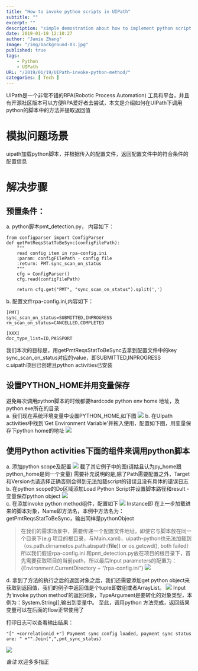 ```yaml
---
title: "How to invoke python scripts in UIPath"
subtitle: ""
excerpt: ""
description: "simple demostration about how to implement python script invocation in UIPath"
date: 2019-01-19 12:10:27
author: "Jamie Zhang"
image: "/img/background-03.jpg"
published: true
tags:
    - Python
    - UIPath
URL: "/2019/01/19/UIPath-invoke-python-method/"
categories: [ Tech ]
---
```

UIPath是一个非常不错的RPA(Robotic Process Automation) 工具和平台，并且有开源社区版本可以方便RPA爱好者去尝试，本文是介绍如何在UIPath下调用python的脚本中的方法并提取返回值

# 模拟问题场景
uipath加载python脚本，并根据传入的配置文件，返回配置文件中的符合条件的配置信息

# 解决步骤  
## 预置条件：
a. python脚本pmt_detection.py， 内容如下：
```
from configparser import ConfigParser
def getPmtReqsStatToBeSync(configFilePath):
	"""
	read config item in rpa-config.ini
	:param: configFilePath - config file
	:return: PMT.sync_scan_on_status
	"""
	cfg = ConfigParser()
	cfg.read(configFilePath)

	return cfg.get("PMT", "sync_scan_on_status").split(',')
```
b. 配置文件rpa-config.ini,内容如下：
```
[PMT]
sync_scan_on_status=SUBMITTED,INPROGRESS
rm_scan_on_status=CANCELLED,COMPLETED

[XXX]
doc_type_list=ID,PASSPORT
```
我们本次的目标是，用getPmtReqsStatToBeSync去拿到配置文件中的key sync_scan_on_status对应的value，即SUBMITTED,INPROGRESS  
c.uipath项目已创建且python activities已安装

## 设置PYTHON_HOME并用变量保存
避免每次调用python脚本的时候都要hardcode python env home 地址，及python.exe所在的目录  
a. 我们现在系统环境变量中设置PYTHON_HOME,如下图
![](/img/2019-01-19-UIPath-invoke-python-method/15532408-48a93520172f1317.png)
b. 在UIpath activities中找到'Get Environment Variable'并拖入使用，配置如下图，用变量保存下python home的地址
![](/img/2019-01-19-UIPath-invoke-python-method/15532408-b9231e50939f7b28.png)

## 使用Python activities下面的组件来调用python脚本
a. 添加python scope及配置
![](/img/2019-01-19-UIPath-invoke-python-method/15532408-b3d0136be36e7810.png)
截了其它例子中的图(请姑且认为py_home跟python_home是同一个变量)
需要补充说明的是,除了Path需要配置之外，Target和Version也请选择正确否则会得到无法加载script的错误且没有具体的错误日志  
b. 在python scope的Do区域添加Load Python Script并设置脚本路径和result - 变量保存python object
![](/img/2019-01-19-UIPath-invoke-python-method/15532408-91e3fecb9fd03402.png)  
c. 在添加invoke python method组件，配置如下
![](/img/2019-01-19-UIPath-invoke-python-method/15532408-aa7b7078eba0b3e7.png)
Instance即 在上一步加载进来的脚本对象，Name即方法名，本例中方法名为：getPmtReqsStatToBeSync，输出同样是pythonObject
> 在我们的需求场景中，需要传递一个配置文件地址，即使它与脚本放在同一个目录下(e.g 项目的根目录，与Main.xaml)，uipath-python也无法加载到（os.path.dirname(os.path.abspath(__file__)) or os.getcwd(), both failed）
所以我们假设rpa-config.ini 和pmt_detection.py放在项目的根目录下，首先需要获取项目的当前path，所以最后Input parameters的配置为：{Environment.CurrentDirectory + “/rpa-config.ini”}
![](/img/2019-01-19-UIPath-invoke-python-method/15532408-8f34731c7c4b4884.png)

d. 拿到了方法的执行之后的返回对象之后，我们还需要添加get python object来获取到返回值，我们的例子中返回值是个tuple即数组或者ArrayList。
![](/img/2019-01-19-UIPath-invoke-python-method/15532408-f29b169d4d7b725d.png)
Input 为‘invoke python method’的返回对象，TypeArgument是要转化的对象类型，本例为：System.String[],输出到变量中。
至此，调用python 方法完成，返回结果变量可以在后面的flow正常使用了

打印日志可以查看输出结果：

    "[" +correlationid +"] Payment sync config loaded, payment sync status are: " +"".Join(",",pmt_sync_status) 
![](/img/2019-01-19-UIPath-invoke-python-method/15532408-d07d7cb65ed442b0.png)

*备注*
欢迎多多指正



